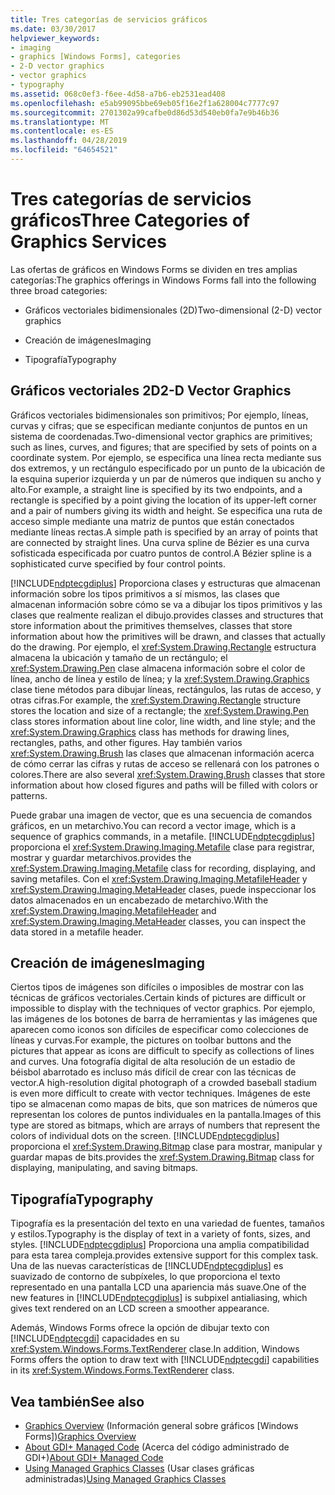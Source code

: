 ```yaml
---
title: Tres categorías de servicios gráficos
ms.date: 03/30/2017
helpviewer_keywords:
- imaging
- graphics [Windows Forms], categories
- 2-D vector graphics
- vector graphics
- typography
ms.assetid: 068c0ef3-f6ee-4d58-a7b6-eb2531ead408
ms.openlocfilehash: e5ab99095bbe69eb05f16e2f1a628004c7777c97
ms.sourcegitcommit: 2701302a99cafbe0d86d53d540eb0fa7e9b46b36
ms.translationtype: MT
ms.contentlocale: es-ES
ms.lasthandoff: 04/28/2019
ms.locfileid: "64654521"
---
```

# <a name="three-categories-of-graphics-services"></a><span data-ttu-id="9cedc-102">Tres categorías de servicios gráficos</span><span class="sxs-lookup"><span data-stu-id="9cedc-102">Three Categories of Graphics Services</span></span>
<span data-ttu-id="9cedc-103">Las ofertas de gráficos en Windows Forms se dividen en tres amplias categorías:</span><span class="sxs-lookup"><span data-stu-id="9cedc-103">The graphics offerings in Windows Forms fall into the following three broad categories:</span></span>  
  
- <span data-ttu-id="9cedc-104">Gráficos vectoriales bidimensionales (2D)</span><span class="sxs-lookup"><span data-stu-id="9cedc-104">Two-dimensional (2-D) vector graphics</span></span>  
  
- <span data-ttu-id="9cedc-105">Creación de imágenes</span><span class="sxs-lookup"><span data-stu-id="9cedc-105">Imaging</span></span>  
  
- <span data-ttu-id="9cedc-106">Tipografía</span><span class="sxs-lookup"><span data-stu-id="9cedc-106">Typography</span></span>  
  
## <a name="2-d-vector-graphics"></a><span data-ttu-id="9cedc-107">Gráficos vectoriales 2D</span><span class="sxs-lookup"><span data-stu-id="9cedc-107">2-D Vector Graphics</span></span>  
 <span data-ttu-id="9cedc-108">Gráficos vectoriales bidimensionales son primitivos; Por ejemplo, líneas, curvas y cifras; que se especifican mediante conjuntos de puntos en un sistema de coordenadas.</span><span class="sxs-lookup"><span data-stu-id="9cedc-108">Two-dimensional vector graphics are primitives; such as lines, curves, and figures; that are specified by sets of points on a coordinate system.</span></span> <span data-ttu-id="9cedc-109">Por ejemplo, se especifica una línea recta mediante sus dos extremos, y un rectángulo especificado por un punto de la ubicación de la esquina superior izquierda y un par de números que indiquen su ancho y alto.</span><span class="sxs-lookup"><span data-stu-id="9cedc-109">For example, a straight line is specified by its two endpoints, and a rectangle is specified by a point giving the location of its upper-left corner and a pair of numbers giving its width and height.</span></span> <span data-ttu-id="9cedc-110">Se especifica una ruta de acceso simple mediante una matriz de puntos que están conectados mediante líneas rectas.</span><span class="sxs-lookup"><span data-stu-id="9cedc-110">A simple path is specified by an array of points that are connected by straight lines.</span></span> <span data-ttu-id="9cedc-111">Una curva spline de Bézier es una curva sofisticada especificada por cuatro puntos de control.</span><span class="sxs-lookup"><span data-stu-id="9cedc-111">A Bézier spline is a sophisticated curve specified by four control points.</span></span>  
  
 [!INCLUDE[ndptecgdiplus](../../../../includes/ndptecgdiplus-md.md)] <span data-ttu-id="9cedc-112">Proporciona clases y estructuras que almacenan información sobre los tipos primitivos a sí mismos, las clases que almacenan información sobre cómo se va a dibujar los tipos primitivos y las clases que realmente realizan el dibujo.</span><span class="sxs-lookup"><span data-stu-id="9cedc-112">provides classes and structures that store information about the primitives themselves, classes that store information about how the primitives will be drawn, and classes that actually do the drawing.</span></span> <span data-ttu-id="9cedc-113">Por ejemplo, el <xref:System.Drawing.Rectangle> estructura almacena la ubicación y tamaño de un rectángulo; el <xref:System.Drawing.Pen> clase almacena información sobre el color de línea, ancho de línea y estilo de línea; y la <xref:System.Drawing.Graphics> clase tiene métodos para dibujar líneas, rectángulos, las rutas de acceso, y otras cifras.</span><span class="sxs-lookup"><span data-stu-id="9cedc-113">For example, the <xref:System.Drawing.Rectangle> structure stores the location and size of a rectangle; the <xref:System.Drawing.Pen> class stores information about line color, line width, and line style; and the <xref:System.Drawing.Graphics> class has methods for drawing lines, rectangles, paths, and other figures.</span></span> <span data-ttu-id="9cedc-114">Hay también varios <xref:System.Drawing.Brush> las clases que almacenan información acerca de cómo cerrar las cifras y rutas de acceso se rellenará con los patrones o colores.</span><span class="sxs-lookup"><span data-stu-id="9cedc-114">There are also several <xref:System.Drawing.Brush> classes that store information about how closed figures and paths will be filled with colors or patterns.</span></span>  
  
 <span data-ttu-id="9cedc-115">Puede grabar una imagen de vector, que es una secuencia de comandos gráficos, en un metarchivo.</span><span class="sxs-lookup"><span data-stu-id="9cedc-115">You can record a vector image, which is a sequence of graphics commands, in a metafile.</span></span> [!INCLUDE[ndptecgdiplus](../../../../includes/ndptecgdiplus-md.md)] <span data-ttu-id="9cedc-116">proporciona el <xref:System.Drawing.Imaging.Metafile> clase para registrar, mostrar y guardar metarchivos.</span><span class="sxs-lookup"><span data-stu-id="9cedc-116">provides the <xref:System.Drawing.Imaging.Metafile> class for recording, displaying, and saving metafiles.</span></span> <span data-ttu-id="9cedc-117">Con el <xref:System.Drawing.Imaging.MetafileHeader> y <xref:System.Drawing.Imaging.MetaHeader> clases, puede inspeccionar los datos almacenados en un encabezado de metarchivo.</span><span class="sxs-lookup"><span data-stu-id="9cedc-117">With the <xref:System.Drawing.Imaging.MetafileHeader> and <xref:System.Drawing.Imaging.MetaHeader> classes, you can inspect the data stored in a metafile header.</span></span>  
  
## <a name="imaging"></a><span data-ttu-id="9cedc-118">Creación de imágenes</span><span class="sxs-lookup"><span data-stu-id="9cedc-118">Imaging</span></span>  
 <span data-ttu-id="9cedc-119">Ciertos tipos de imágenes son difíciles o imposibles de mostrar con las técnicas de gráficos vectoriales.</span><span class="sxs-lookup"><span data-stu-id="9cedc-119">Certain kinds of pictures are difficult or impossible to display with the techniques of vector graphics.</span></span> <span data-ttu-id="9cedc-120">Por ejemplo, las imágenes de los botones de barra de herramientas y las imágenes que aparecen como iconos son difíciles de especificar como colecciones de líneas y curvas.</span><span class="sxs-lookup"><span data-stu-id="9cedc-120">For example, the pictures on toolbar buttons and the pictures that appear as icons are difficult to specify as collections of lines and curves.</span></span> <span data-ttu-id="9cedc-121">Una fotografía digital de alta resolución de un estadio de béisbol abarrotado es incluso más difícil de crear con las técnicas de vector.</span><span class="sxs-lookup"><span data-stu-id="9cedc-121">A high-resolution digital photograph of a crowded baseball stadium is even more difficult to create with vector techniques.</span></span> <span data-ttu-id="9cedc-122">Imágenes de este tipo se almacenan como mapas de bits, que son matrices de números que representan los colores de puntos individuales en la pantalla.</span><span class="sxs-lookup"><span data-stu-id="9cedc-122">Images of this type are stored as bitmaps, which are arrays of numbers that represent the colors of individual dots on the screen.</span></span> [!INCLUDE[ndptecgdiplus](../../../../includes/ndptecgdiplus-md.md)] <span data-ttu-id="9cedc-123">proporciona el <xref:System.Drawing.Bitmap> clase para mostrar, manipular y guardar mapas de bits.</span><span class="sxs-lookup"><span data-stu-id="9cedc-123">provides the <xref:System.Drawing.Bitmap> class for displaying, manipulating, and saving bitmaps.</span></span>  
  
## <a name="typography"></a><span data-ttu-id="9cedc-124">Tipografía</span><span class="sxs-lookup"><span data-stu-id="9cedc-124">Typography</span></span>  
 <span data-ttu-id="9cedc-125">Tipografía es la presentación del texto en una variedad de fuentes, tamaños y estilos.</span><span class="sxs-lookup"><span data-stu-id="9cedc-125">Typography is the display of text in a variety of fonts, sizes, and styles.</span></span> [!INCLUDE[ndptecgdiplus](../../../../includes/ndptecgdiplus-md.md)] <span data-ttu-id="9cedc-126">Proporciona una amplia compatibilidad para esta tarea compleja.</span><span class="sxs-lookup"><span data-stu-id="9cedc-126">provides extensive support for this complex task.</span></span> <span data-ttu-id="9cedc-127">Una de las nuevas características de [!INCLUDE[ndptecgdiplus](../../../../includes/ndptecgdiplus-md.md)] es suavizado de contorno de subpíxeles, lo que proporciona el texto representado en una pantalla LCD una apariencia más suave.</span><span class="sxs-lookup"><span data-stu-id="9cedc-127">One of the new features in [!INCLUDE[ndptecgdiplus](../../../../includes/ndptecgdiplus-md.md)] is subpixel antialiasing, which gives text rendered on an LCD screen a smoother appearance.</span></span>  
  
 <span data-ttu-id="9cedc-128">Además, Windows Forms ofrece la opción de dibujar texto con [!INCLUDE[ndptecgdi](../../../../includes/ndptecgdi-md.md)] capacidades en su <xref:System.Windows.Forms.TextRenderer> clase.</span><span class="sxs-lookup"><span data-stu-id="9cedc-128">In addition, Windows Forms offers the option to draw text with [!INCLUDE[ndptecgdi](../../../../includes/ndptecgdi-md.md)] capabilities in its <xref:System.Windows.Forms.TextRenderer> class.</span></span>  
  
## <a name="see-also"></a><span data-ttu-id="9cedc-129">Vea también</span><span class="sxs-lookup"><span data-stu-id="9cedc-129">See also</span></span>

- <span data-ttu-id="9cedc-130">[Graphics Overview](graphics-overview-windows-forms.md) (Información general sobre gráficos [Windows Forms])</span><span class="sxs-lookup"><span data-stu-id="9cedc-130">[Graphics Overview](graphics-overview-windows-forms.md)</span></span>
- <span data-ttu-id="9cedc-131">[About GDI+ Managed Code](about-gdi-managed-code.md) (Acerca del código administrado de GDI+)</span><span class="sxs-lookup"><span data-stu-id="9cedc-131">[About GDI+ Managed Code](about-gdi-managed-code.md)</span></span>
- <span data-ttu-id="9cedc-132">[Using Managed Graphics Classes](using-managed-graphics-classes.md) (Usar clases gráficas administradas)</span><span class="sxs-lookup"><span data-stu-id="9cedc-132">[Using Managed Graphics Classes](using-managed-graphics-classes.md)</span></span>
